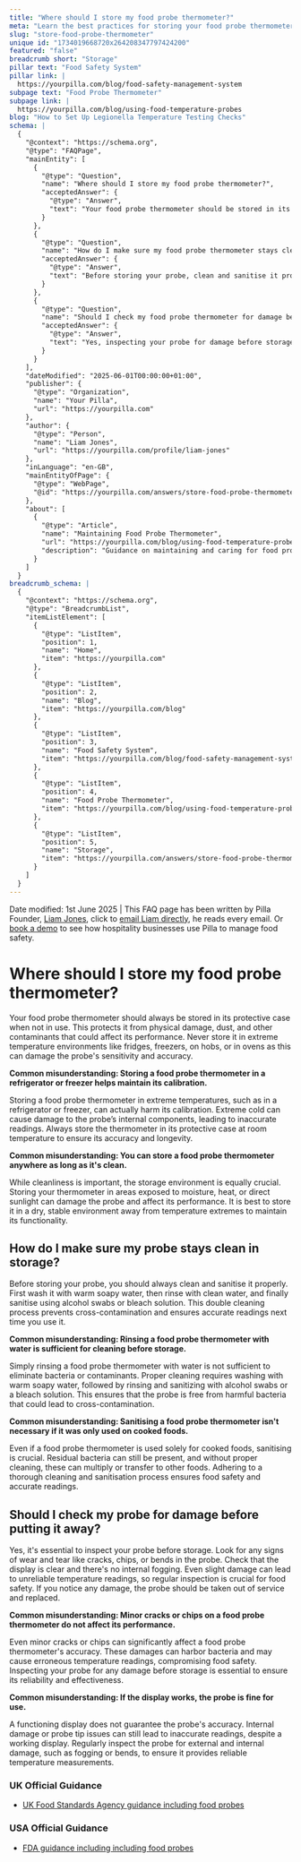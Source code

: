 ```yaml
---
title: "Where should I store my food probe thermometer?"
meta: "Learn the best practices for storing your food probe thermometer to maintain accuracy and prevent damage or contamination. Proper cleaning and regular checks are key."
slug: "store-food-probe-thermometer"
unique id: "1734019668720x264208347797424200"
featured: "false"
breadcrumb short: "Storage"
pillar text: "Food Safety System"
pillar link: |
  https://yourpilla.com/blog/food-safety-management-system
subpage text: "Food Probe Thermometer"
subpage link: |
  https://yourpilla.com/blog/using-food-temperature-probes
blog: "How to Set Up Legionella Temperature Testing Checks"
schema: |
  {
    "@context": "https://schema.org",
    "@type": "FAQPage",
    "mainEntity": [
      {
        "@type": "Question",
        "name": "Where should I store my food probe thermometer?",
        "acceptedAnswer": {
          "@type": "Answer",
          "text": "Your food probe thermometer should be stored in its protective case when not in use to protect it from physical damage, dust, and contaminants. Do not store it in environments with extreme temperatures such as fridges, freezers, on hobs, or in ovens, as this can damage the probe's sensitivity and accuracy. Instead, keep it at room temperature in a dry, stable environment."
        }
      },
      {
        "@type": "Question",
        "name": "How do I make sure my food probe thermometer stays clean in storage?",
        "acceptedAnswer": {
          "@type": "Answer",
          "text": "Before storing your probe, clean and sanitise it properly. Wash it with warm soapy water, followed by rinsing with clean water, and sanitise using alcohol swabs or a bleach solution. This cleaning and sanitisation process prevents cross-contamination and ensures the probe provides accurate readings next time it is used."
        }
      },
      {
        "@type": "Question",
        "name": "Should I check my food probe thermometer for damage before putting it away?",
        "acceptedAnswer": {
          "@type": "Answer",
          "text": "Yes, inspecting your probe for damage before storage is essential. Check for signs of wear and tear such as cracks, chips, or bends in the probe. Ensure the display is clear and there is no internal fogging. Any noticed damage necessitates taking the probe out of service and replacing it to ensure reliable temperature readings and food safety."
        }
      }
    ],
    "dateModified": "2025-06-01T00:00:00+01:00",
    "publisher": {
      "@type": "Organization",
      "name": "Your Pilla",
      "url": "https://yourpilla.com"
    },
    "author": {
      "@type": "Person",
      "name": "Liam Jones",
      "url": "https://yourpilla.com/profile/liam-jones"
    },
    "inLanguage": "en-GB",
    "mainEntityOfPage": {
      "@type": "WebPage",
      "@id": "https://yourpilla.com/answers/store-food-probe-thermometer"
    },
    "about": [
      {
        "@type": "Article",
        "name": "Maintaining Food Probe Thermometer",
        "url": "https://yourpilla.com/blog/using-food-temperature-probes",
        "description": "Guidance on maintaining and caring for food probe thermometers to ensure accuracy and food safety."
      }
    ]
  }
breadcrumb_schema: |
  {
    "@context": "https://schema.org",
    "@type": "BreadcrumbList",
    "itemListElement": [
      {
        "@type": "ListItem",
        "position": 1,
        "name": "Home",
        "item": "https://yourpilla.com"
      },
      {
        "@type": "ListItem",
        "position": 2,
        "name": "Blog",
        "item": "https://yourpilla.com/blog"
      },
      {
        "@type": "ListItem",
        "position": 3,
        "name": "Food Safety System",
        "item": "https://yourpilla.com/blog/food-safety-management-system"
      },
      {
        "@type": "ListItem",
        "position": 4,
        "name": "Food Probe Thermometer",
        "item": "https://yourpilla.com/blog/using-food-temperature-probes"
      },
      {
        "@type": "ListItem",
        "position": 5,
        "name": "Storage",
        "item": "https://yourpilla.com/answers/store-food-probe-thermometer"
      }
    ]
  }
---
```


Date modified: 1st June 2025 | This FAQ page has been written by Pilla Founder, [Liam Jones](https://yourpilla.com/profile/liam-jones), click to [email Liam directly](https://mailto:liam@yourpilla.com/), he reads every email. Or [book a demo](https://calendly.com/pilla/demo) to see how hospitality businesses use Pilla to manage food safety.

# Where should I store my food probe thermometer?

Your food probe thermometer should always be stored in its protective case when not in use. This protects it from physical damage, dust, and other contaminants that could affect its performance. Never store it in extreme temperature environments like fridges, freezers, on hobs, or in ovens as this can damage the probe's sensitivity and accuracy.

**Common misunderstanding: Storing a food probe thermometer in a refrigerator or freezer helps maintain its calibration.**

Storing a food probe thermometer in extreme temperatures, such as in a refrigerator or freezer, can actually harm its calibration. Extreme cold can cause damage to the probe’s internal components, leading to inaccurate readings. Always store the thermometer in its protective case at room temperature to ensure its accuracy and longevity.

**Common misunderstanding: You can store a food probe thermometer anywhere as long as it's clean.**

While cleanliness is important, the storage environment is equally crucial. Storing your thermometer in areas exposed to moisture, heat, or direct sunlight can damage the probe and affect its performance. It is best to store it in a dry, stable environment away from temperature extremes to maintain its functionality.

## How do I make sure my probe stays clean in storage?

Before storing your probe, you should always clean and sanitise it properly. First wash it with warm soapy water, then rinse with clean water, and finally sanitise using alcohol swabs or bleach solution. This double cleaning process prevents cross-contamination and ensures accurate readings next time you use it.

**Common misunderstanding: Rinsing a food probe thermometer with water is sufficient for cleaning before storage.**

Simply rinsing a food probe thermometer with water is not sufficient to eliminate bacteria or contaminants. Proper cleaning requires washing with warm soapy water, followed by rinsing and sanitizing with alcohol swabs or a bleach solution. This ensures that the probe is free from harmful bacteria that could lead to cross-contamination.

**Common misunderstanding: Sanitising a food probe thermometer isn't necessary if it was only used on cooked foods.**

Even if a food probe thermometer is used solely for cooked foods, sanitising is crucial. Residual bacteria can still be present, and without proper cleaning, these can multiply or transfer to other foods. Adhering to a thorough cleaning and sanitisation process ensures food safety and accurate readings.

## Should I check my probe for damage before putting it away?

Yes, it's essential to inspect your probe before storage. Look for any signs of wear and tear like cracks, chips, or bends in the probe. Check that the display is clear and there's no internal fogging. Even slight damage can lead to unreliable temperature readings, so regular inspection is crucial for food safety. If you notice any damage, the probe should be taken out of service and replaced.

**Common misunderstanding: Minor cracks or chips on a food probe thermometer do not affect its performance.**

Even minor cracks or chips can significantly affect a food probe thermometer's accuracy. These damages can harbor bacteria and may cause erroneous temperature readings, compromising food safety. Inspecting your probe for any damage before storage is essential to ensure its reliability and effectiveness.

**Common misunderstanding: If the display works, the probe is fine for use.**

A functioning display does not guarantee the probe's accuracy. Internal damage or probe tip issues can still lead to inaccurate readings, despite a working display. Regularly inspect the probe for external and internal damage, such as fogging or bends, to ensure it provides reliable temperature measurements.

### UK Official Guidance

-   [UK Food Standards Agency guidance including food probes](https://www.food.gov.uk/safety-hygiene/cooking-your-food)

### USA Official Guidance

-   [FDA guidance including including food probes](https://www.fda.gov/food/buy-store-serve-safe-food/refrigerator-thermometers-cold-facts-about-food-safety?utm_source=chatgpt.com)